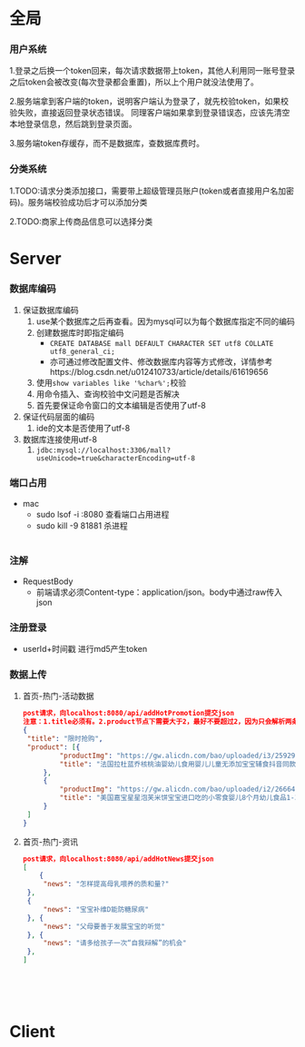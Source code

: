 # 全局

### 用户系统

1.登录之后换一个token回来，每次请求数据带上token，其他人利用同一账号登录之后token会被改变(每次登录都会重置)，所以上个用户就没法使用了。 

2.服务端拿到客户端的token，说明客户端认为登录了，就先校验token，如果校验失败，直接返回登录状态错误。 同理客户端如果拿到登录错误态，应该先清空本地登录信息，然后跳到登录页面。 

3.服务端token存缓存，而不是数据库，查数据库费时。 

### 分类系统 

1.TODO:请求分类添加接口，需要带上超级管理员账户(token或者直接用户名加密码)。服务端校验成功后才可以添加分类 

2.TODO:商家上传商品信息可以选择分类 

# Server

### 数据库编码

1. 保证数据库编码
   1. use某个数据库之后再查看。因为mysql可以为每个数据库指定不同的编码
   2. 创建数据库时即指定编码
      - `CREATE DATABASE mall DEFAULT CHARACTER SET utf8 COLLATE utf8_general_ci;`
      - 亦可通过修改配置文件、修改数据库内容等方式修改，详情参考https://blog.csdn.net/u012410733/article/details/61619656
   3. 使用`show variables like '%char%';`校验
   4. 用命令插入、查询校验中文问题是否解决
   5. 首先要保证命令窗口的文本编辑是否使用了utf-8
2. 保证代码层面的编码
   1. ide的文本是否使用了utf-8
3. 数据库连接使用utf-8
   1. `jdbc:mysql://localhost:3306/mall?useUnicode=true&characterEncoding=utf-8`

### 端口占用

- mac
  - sudo lsof -i :8080 查看端口占用进程
  - sudo kill -9 81881 杀进程                                                                                            

### 注解

- RequestBody
  - 前端请求必须Content-type：application/json。body中通过raw传入json

### 注册登录

- userId+时间戳 进行md5产生token

### 数据上传

1. 首页-热门-活动数据

   ```json
   post请求，向localhost:8080/api/addHotPromotion提交json
   注意：1.title必须有。2.product节点下需要大于2，最好不要超过2，因为只会解析两条。3.图片最好为正方形。
   {
   	"title": "限时抢购",
   	"product": [{
   			"productImg": "https://gw.alicdn.com/bao/uploaded/i3/25929435/O1CN01wpWFNn2JZHNIOuUfJ_!!25929435.jpg",
   			"title": "法国拉杜蓝乔核桃油婴幼儿食用婴儿儿童无添加宝宝辅食抖音同款"
   		},
   		{
   			"productImg": "https://gw.alicdn.com/bao/uploaded/i2/26664899/O1CN01VPIcRw1m3moMyiaXm_!!0-item_pic.jpg",
   			"title": "美国嘉宝星星泡芙米饼宝宝进口吃的小零食婴儿8个月幼儿食品1-3岁"
   		}
   	]
   }
   ```

2. 首页-热门-资讯

   ```json
   post请求，向localhost:8080/api/addHotNews提交json
   [
       {
   		"news": "怎样提高母乳喂养的质和量?"
   	},
   	{
   		"news": "宝宝补维D能防糖尿病"
   	}, {
   		"news": "父母要善于发展宝宝的听觉"
   	}, {
   		"news": "请多给孩子一次“自我辩解”的机会"
   	},
   ]
   ```

   ​

​	



# Client

